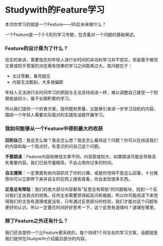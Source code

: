 # Studywith的Feature学习

本次你学习的就是一个Feature——95后未来做什么？

一个Feature是一个3-5天的学习专题，包含着对一个问题的基础阐述。

### Feature的设计是为了什么？

现实的来讲，需要现在的年轻人进行长时间的非功利学习并不现实，但是基于微信文章或知乎答案的浏览离有效果的学习之间距离过大，其问题在于：

* 太过零散，看完就忘
* 内容无法甄别，大多很偏颇

年轻人无法进行长时间学习的原因与无法坚持阅读一样，难以调整自己接受一个短期收益较小，属于长期积累的学习。

所以我们提供一个折衷方案，提供既有质量，又能够引发进一步学习动机的内容。围绕一个年轻人需要实际面对的实践性话题开展学习。

### 我如何能够从一个Feature中得到最大的收获

**回到自己**：我会怎么做？我会怎么想？我会怎么看待这个问题？你可以在阅读我们的内容和每一个观点时，有意识的问自己这个问题。

**不要跳读**：Feature内容和微信文章不同，内容密度较大，如果跳读可能会导致丢失重要内容。我们已经尽量精简，不会占用你过多的时间。

**自主搜索**：一定里面有些内容抓住了你的兴趣，或是你觉得不是这么回事，十分推荐你可以立即停下来并自主的在网上搜索查看，你会发现很多东西。

**反思总有帮助**：我们的绝大部分内容都有“反思总有帮助”的问题板块，找到一个反对我们主张观点的视角。任何主张需要禁得起反问和推敲，所以你可能阅读下来觉得我们的主张有道理或是没有，只有通过反思部分的检验，我们才能对这个问题有更好的认识。所以一定要花时间好好思考一下，这个反思有道理吗？道理在哪里。

### 除了Feature之外还有什么？

我们还会提供一个比Feature更系统的，每个持续1个月左右的学习方案，话题就是我们提供在Studywith介绍最后部分的内容。